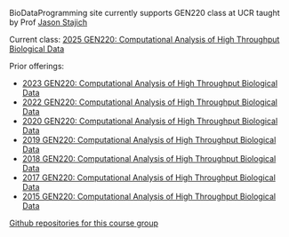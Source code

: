 BioDataProgramming site currently supports GEN220 class at UCR taught by Prof [Jason Stajich](http://lab.stajich.org/)

Current class: 
[2025 GEN220: Computational Analysis of High Throughput Biological Data](https://biodataprog.github.io/GEN220_2025)

Prior offerings:
* [2023 GEN220: Computational Analysis of High Throughput Biological Data](https://biodataprog.github.io/GEN220_2023)
* [2022 GEN220: Computational Analysis of High Throughput Biological Data](https://biodataprog.github.io/GEN220_2022)
* [2020 GEN220: Computational Analysis of High Throughput Biological Data](https://biodataprog.github.io/GEN220_2020)
* [2019 GEN220: Computational Analysis of High Throughput Biological Data](https://biodataprog.github.io/GEN220_2019)
* [2018 GEN220: Computational Analysis of High Throughput Biological Data](https://biodataprog.github.io/2018_programming-intro/)
* [2017 GEN220: Computational Analysis of High Throughput Biological Data](https://biodataprog.github.io/2017_programming-intro/)
* [2015 GEN220: Computational Analysis of High Throughput Biological Data](https://hyphaltip.github.io/GEN220_2015/) 


[Github repositories for this course group](https://github.com/biodataprog/)

